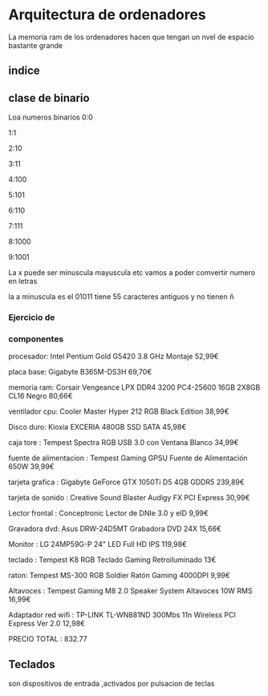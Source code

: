 # Arquitectura de ordenadores 
La memoria ram de los ordenadores hacen que tengan un nvel de espacio bastante grande 









## indice 



## clase de binario 
Loa numeros binarios 
0:0

1:1

2:10

3:11

4:100

5:101

6:110

7:111

8:1000

9:1001

La x puede ser minuscula mayuscula etc 
vamos a poder comvertir numero en letras 

la a minuscula es el 01011
tiene 55 caracteres antiguos y no tienen ñ

 
### Ejercicio de 







### componentes 


procesador: Intel Pentium Gold G5420 3.8 GHz Montaje 52,99€

placa base: Gigabyte B365M-DS3H 69,70€

memoria ram: Corsair Vengeance LPX DDR4 3200 PC4-25600 16GB 2X8GB CL16 Negro 80,66€

ventilador cpu: Cooler Master Hyper 212 RGB Black Edition 38,99€

Disco duro: Kioxia EXCERIA 480GB SSD SATA 45,98€

caja tore : Tempest Spectra RGB USB 3.0 con Ventana Blanco 34,99€

fuente de alimentacion : Tempest Gaming GPSU Fuente de Alimentación 650W 39,99€

tarjeta grafica : Gigabyte GeForce GTX 1050Ti D5 4GB GDDR5 239,89€

tarjeta de sonido : Creative Sound Blaster Audigy FX PCI Express 30,99€

Lector frontal : Conceptronic Lector de DNIe 3.0 y eID 9,99€ 

Gravadora dvd: Asus DRW-24D5MT Grabadora DVD 24X 15,66€

Monitor : LG 24MP59G-P 24" LED Full HD IPS 119,98€ 

teclado : Tempest K8 RGB Teclado Gaming Retroiluminado 13€

raton: Tempest MS-300 RGB Soldier Ratón Gaming 4000DPI 9,99€

Altavoces :  Tempest Gaming M8 2.0 Speaker System Altavoces 10W RMS 16,99€

Adaptador red wifi : TP-LINK TL-WN881ND 300Mbs 11n Wireless PCI Express Ver 2.0 12,98€ 

PRECIO TOTAL : 832.77

## Teclados 

son dispositivos de entrada ,activados por pulsacion de teclas 
